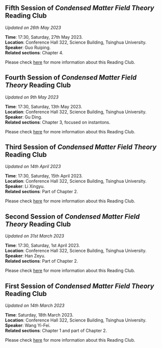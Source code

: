 ## Fifth Session of *Condensed Matter Field Theory* Reading Club 

*Updated on 26th May 2023*

**Time**: 17:30, Saturday, 27th May 2023.<br>
**Location**: Conference Hall 322, Science Building, Tsinghua University.<br>
**Speaker**: Guo Ruiping.<br>
**Related sections**: Chapter 4.

Please check [here](https://quantumobserveriastu.github.io/2023/03/09/CMFTSeminar/) for more information about this Reading Club.




## Fourth Session of *Condensed Matter Field Theory* Reading Club 

*Updated on 9th May 2023*

**Time**: 17:30, Saturday, 13th May 2023.<br>
**Location**: Conference Hall 322, Science Building, Tsinghua University.<br>
**Speaker**: Gu Ding.<br>
**Related sections**: Chapter 3, focused on instantons.

Please check [here](https://quantumobserveriastu.github.io/2023/03/09/CMFTSeminar/) for more information about this Reading Club.



## Third Session of *Condensed Matter Field Theory* Reading Club 

*Updated on 14th April 2023*

**Time**: 17:30, Saturday, 15th April 2023.<br>
**Location**: Conference Hall 322, Science Building, Tsinghua University.<br>
**Speaker**: Li Xingyu.<br>
**Related sections**: Part of Chapter 2.

Please check [here](https://quantumobserveriastu.github.io/2023/03/09/CMFTSeminar/) for more information about this Reading Club.



## Second Session of *Condensed Matter Field Theory* Reading Club 

*Updated on 31st March 2023*

**Time**: 17:30, Saturday, 1st April 2023.<br>
**Location**: Conference Hall 322, Science Building, Tsinghua University.<br>
**Speaker**: Han Zeyu.<br>
**Related sections**: Part of Chapter 2.

Please check [here](https://quantumobserveriastu.github.io/2023/03/09/CMFTSeminar/) for more information about this Reading Club.




## First Session of *Condensed Matter Field Theory* Reading Club 

*Updated on 14th March 2023*

**Time**: Saturday, 18th March 2023.<br>
**Location**: Conference Hall 322, Science Building, Tsinghua University.<br>
**Speaker**: Wang Yi-Fei.<br>
**Related sections**: Chapter 1 and part of Chapter 2.

Please check [here](https://quantumobserveriastu.github.io/2023/03/09/CMFTSeminar/) for more information about this Reading Club.
